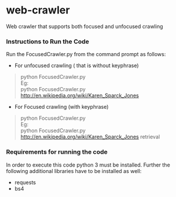 # web-crawler
Web crawler that supports both focused and unfocused crawling

### Instructions to Run the Code

Run the FocusedCrawler.py from the command prompt as follows:

* For unfocused crawling ( that is without keyphrase)
>python FocusedCrawler.py <seedurl>\
Eg:\
> python FocusedCrawler.py http://en.wikipedia.org/wiki/Karen_Sparck_Jones

* For Focused crawling (with keyphrase)
> python FocusedCrawler.py <seedurl> <keyphrase>\
Eg:\
> python FocusedCrawler.py http://en.wikipedia.org/wiki/Karen_Sparck_Jones retrieval

### Requirements for running the code

In order to execute this code python 3 must be installed. Further the following additional libraries have to be installed as well:
* requests
* bs4
